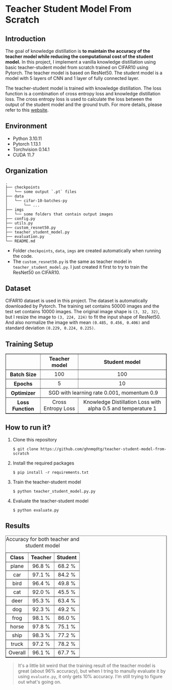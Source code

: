 # Teacher Student Model From Scratch
## Introduction
The goal of knowledge distillation is **to maintain the accuracy of the teacher model while reducing the computational cost of the student model.** In this project, I implement a vanilla knowledge distillation using basic teacher-student model from scratch trained on CIFAR10 using Pytorch. The teacher model is based on ResNet50. The student model is a model with 5 layers of CNN and 1 layer of fully connected layer.

The teacher-student model is trained with knowledge distillation. The loss function is a combination of cross entropy loss and knowledge distillation loss. The cross entropy loss is used to calculate the loss between the output of the student model and the ground truth. For more details, please refer to this [website](https://intellabs.github.io/distiller/knowledge_distillation.html).

## Environment
- Python 3.10.11
- Pytorch 1.13.1
- Torchvision 0.14.1
- CUDA 11.7

## Organization
```
.
├── checkpoints
│   └── some output `.pt` files
├── data
│   └── cifar-10-batches-py
│       └── ...
├── imgs
│   └── some folders that contain output images
├── config.py
├── utils.py
├── custom_resnet50.py
├── teacher_student_model.py
├── evaluation.py
└── README.md
```

- Folder `checkpoints`, `data`, `imgs` are created automatically when running the code.
- The `custom_resnet50.py` is the same as teacher model in `teacher_student_model.py`. I just created it first to try to train the ResNet50 on CIFAR10.

## Dataset
CIFAR10 dataset is used in this project. The dataset is automatically downloaded by Pytorch. The training set contains 50000 images and the test set contains 10000 images. The original image shape is `(3, 32, 32)`, but I resize the image to `(3, 224, 224)` to fit the input shape of ResNet50. And also normalize the image with mean `(0.485, 0.456, 0.406)` and standard deviation `(0.229, 0.224, 0.225)`.

## Training Setup
<table align="center" border="1" style="text-align:center">
  <tr>
    <th style="text-align:center;"><b></b></th>
    <th style="text-align:center;"><b>Teacher model</b></th>
    <th style="text-align:center;"><b>Student model</b></th>
  </tr>
  <tr>
    <th>Batch Size</th>
    <td>100</td>
    <td>100</td>
  </tr>
  <tr>
    <th>Epochs</th>
    <td>5</td>
    <td>10</td>
  </tr>
  <tr>
    <th>Optimizer</th>
    <td colspan="2">SGD with learning rate 0.001, momentum 0.9</td>
  </tr>
  <tr>
    <th>Loss Function</th>
    <td>Cross Entropy Loss</td>
    <td>Knowledge Distillation Loss with alpha 0.5 and temperature 1</td>
  </tr>
</table>

## How to run it?
1. Clone this repository

    ```
    $ git clone https://github.com/ghnmqdtg/teacher-student-model-from-scratch
    ```
2. Install the required packages

    ```
    $ pip install -r requirements.txt
    ```

3. Train the teacher-student model

    ```
    $ python teacher_student_model.py.py
    ```

4. Evaluate the teacher-student model

    ```
    $ python evaluate.py
    ```

## Results
<table width="50%" align="center" border="1" style="text-align:center">
  <caption>Accuracy for both teacher and student model</caption>
  <tr>
    <th style="text-align:center;">Class</th>
    <th style="text-align:center;">Teacher</th>
    <th style="text-align:center;">Student</th>
  </tr>
  <tr>
    <td>plane</td>
    <td>96.8 %</td>
    <td>68.2 %</td>
  </tr>
  <tr>
    <td>car</td>
    <td>97.1 %</td>
    <td>84.2 %</td>
  </tr>
  <tr>
    <td>bird</td>
    <td>96.4 %</td>
    <td>49.8 %</td>
  </tr>
  <tr>
    <td>cat</td>
    <td>92.0 %</td>
    <td>45.5 %</td>
  </tr>
  <tr>
    <td>deer</td>
    <td>95.3 %</td>
    <td>63.4 %</td>
  </tr>
  <tr>
    <td>dog</td>
    <td>92.3 %</td>
    <td>49.2 %</td>
  </tr>
  <tr>
    <td>frog</td>
    <td>98.1 %</td>
    <td>86.0 %</td>
  </tr>
  <tr>
    <td>horse</td>
    <td>97.8 %</td>
    <td>75.1 %</td>
  </tr>
  <tr>
    <td>ship</td>
    <td>98.3 %</td>
    <td>77.2 %</td>
  </tr>
  <tr>
    <td>truck</td>
    <td>97.2 %</td>
    <td>78.2 %</td>
  </tr>
  <tr>
    <td>Overall</td>
    <td>96.1 %</td>
    <td>67.7 %</td>
  </tr>
</table>

> It's a little bit weird that the training result of the teacher model is great (about 96% accuracy), but when I tring to manully evaluate it by using `evaluate.py`, it only gets 10% accuracy. I'm still trying to figure out what's going on.